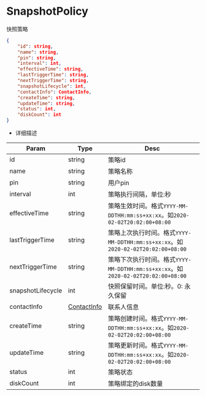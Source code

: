 # SnapshotPolicy

快照策略

```json
{
    "id": string,
    "name": string,
    "pin": string,
    "interval": int,
    "effectiveTime": string,
    "lastTriggerTime": string,
    "nextTriggerTime": string,
    "snapshotLifecycle": int,
    "contactInfo": ContactInfo,
    "createTime": string,
    "updateTime": string,
    "status": int,
    "diskCount": int
}
```

* 详细描述

| Param | Type | Desc |
|---|---|---|
| id | string | 策略id |
| name | string | 策略名称 |
| pin | string | 用户pin |
| interval | int | 策略执行间隔，单位:秒 |
| effectiveTime | string | 策略生效时间。格式`YYYY-MM-DDTHH:mm:ss+xx:xx`。如`2020-02-02T20:02:00+08:00`  |
| lastTriggerTime | string | 策略上次执行时间。格式`YYYY-MM-DDTHH:mm:ss+xx:xx`。如`2020-02-02T20:02:00+08:00`  |
| nextTriggerTime | string | 策略下次执行时间。格式`YYYY-MM-DDTHH:mm:ss+xx:xx`。如`2020-02-02T20:02:00+08:00`  |
| snapshotLifecycle | int | 快照保留时间。单位:秒。0: 永久保留 |
| contactInfo | [ContactInfo](ContactInfo.md) | 联系人信息 |
| createTime | string | 策略创建时间。格式`YYYY-MM-DDTHH:mm:ss+xx:xx`。如`2020-02-02T20:02:00+08:00` |
| updateTime | string | 策略更新时间。格式`YYYY-MM-DDTHH:mm:ss+xx:xx`。如`2020-02-02T20:02:00+08:00` |
| status | int | 策略状态 |
| diskCount | int | 策略绑定的disk数量 |
